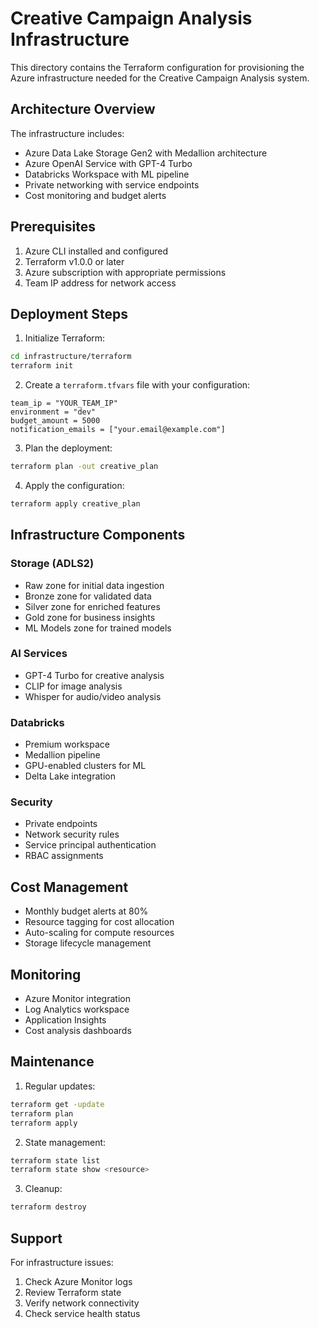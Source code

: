 # Creative Campaign Analysis Infrastructure

This directory contains the Terraform configuration for provisioning the Azure infrastructure needed for the Creative Campaign Analysis system.

## Architecture Overview

The infrastructure includes:
- Azure Data Lake Storage Gen2 with Medallion architecture
- Azure OpenAI Service with GPT-4 Turbo
- Databricks Workspace with ML pipeline
- Private networking with service endpoints
- Cost monitoring and budget alerts

## Prerequisites

1. Azure CLI installed and configured
2. Terraform v1.0.0 or later
3. Azure subscription with appropriate permissions
4. Team IP address for network access

## Deployment Steps

1. Initialize Terraform:
```bash
cd infrastructure/terraform
terraform init
```

2. Create a `terraform.tfvars` file with your configuration:
```hcl
team_ip = "YOUR_TEAM_IP"
environment = "dev"
budget_amount = 5000
notification_emails = ["your.email@example.com"]
```

3. Plan the deployment:
```bash
terraform plan -out creative_plan
```

4. Apply the configuration:
```bash
terraform apply creative_plan
```

## Infrastructure Components

### Storage (ADLS2)
- Raw zone for initial data ingestion
- Bronze zone for validated data
- Silver zone for enriched features
- Gold zone for business insights
- ML Models zone for trained models

### AI Services
- GPT-4 Turbo for creative analysis
- CLIP for image analysis
- Whisper for audio/video analysis

### Databricks
- Premium workspace
- Medallion pipeline
- GPU-enabled clusters for ML
- Delta Lake integration

### Security
- Private endpoints
- Network security rules
- Service principal authentication
- RBAC assignments

## Cost Management

- Monthly budget alerts at 80%
- Resource tagging for cost allocation
- Auto-scaling for compute resources
- Storage lifecycle management

## Monitoring

- Azure Monitor integration
- Log Analytics workspace
- Application Insights
- Cost analysis dashboards

## Maintenance

1. Regular updates:
```bash
terraform get -update
terraform plan
terraform apply
```

2. State management:
```bash
terraform state list
terraform state show <resource>
```

3. Cleanup:
```bash
terraform destroy
```

## Support

For infrastructure issues:
1. Check Azure Monitor logs
2. Review Terraform state
3. Verify network connectivity
4. Check service health status 